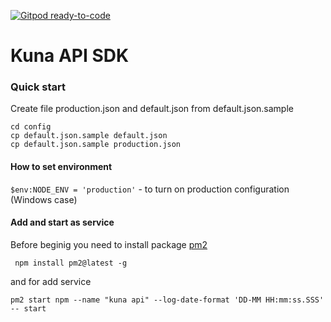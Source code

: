 [![Gitpod ready-to-code](https://img.shields.io/badge/Gitpod-ready--to--code-blue?logo=gitpod)](https://gitpod.io/#https://github.com/BtcRelax/kuna-api-sdk)

# Kuna API SDK

### Quick start

Create file production.json and default.json from default.json.sample

```
cd config
cp default.json.sample default.json
cp default.json.sample production.json
```



#### How to set environment

`$env:NODE_ENV = 'production'` - to turn on production configuration (Windows case) 

#### Add and start as service

Before beginig you need to install package [pm2](https://pm2.keymetrics.io/docs/usage/quick-start/)

```
 npm install pm2@latest -g
```

and  for add service 

```
pm2 start npm --name "kuna api" --log-date-format 'DD-MM HH:mm:ss.SSS' -- start
```